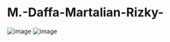 # M.-Daffa-Martalian-Rizky-
![image](https://github.com/user-attachments/assets/64280419-5677-45da-8bd0-15ce85636ad2)
![image](https://github.com/user-attachments/assets/7772bc21-cdd9-45de-ad2e-17c2a61ba676)
